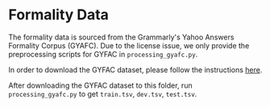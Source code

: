 # Formality Data
The formality data is sourced from the Grammarly's Yahoo Answers Formality Corpus (GYAFC). Due to the license issue, we only provide the preprocessing scripts for GYFAC in `processing_gyafc.py`. 


In order to download the GYFAC dataset, please follow the instructions <a href="https://github.com/raosudha89/GYAFC-corpus">here</a>. 

After downloading the GYFAC dataset to this folder, run `processing_gyafc.py` to get `train.tsv`, `dev.tsv`, `test.tsv`.